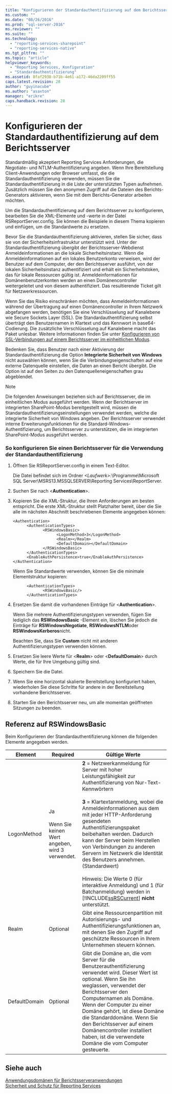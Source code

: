```yaml
---
title: "Konfigurieren der Standardauthentifizierung auf dem Berichtsserver | Microsoft Docs"
ms.custom: ""
ms.date: "08/26/2016"
ms.prod: "sql-server-2016"
ms.reviewer: ""
ms.suite: ""
ms.technology: 
  - "reporting-services-sharepoint"
  - "reporting-services-native"
ms.tgt_pltfrm: ""
ms.topic: "article"
helpviewer_keywords: 
  - "Reporting Services, Konfiguration"
  - "Standardauthentifizierung"
ms.assetid: 8faf2938-b71b-4e61-a172-46da2209ff55
caps.latest.revision: 28
author: "guyinacube"
ms.author: "asaxton"
manager: "erikre"
caps.handback.revision: 28
---
```

# Konfigurieren der Standardauthentifizierung auf dem Berichtsserver
  Standardmäßig akzeptiert Reporting Services Anforderungen, die Negotiate- und NTLM-Authentifizierung angeben. Wenn Ihre Bereitstellung Client-Anwendungen oder Browser umfasst, die die Standardauthentifizierung verwenden, müssen Sie die Standardauthentifizierung in die Liste der unterstützten Typen aufnehmen. Zusätzlich müssen Sie den anonymen Zugriff auf die Dateien des Berichts-Generators aktivieren, wenn Sie mit dem Berichts-Generator arbeiten möchten.  
  
 Um die Standardauthentifizierung auf dem Berichtsserver zu konfigurieren, bearbeiten Sie die XML-Elemente und -werte in der Datei RSReportServer.config. Sie können die Beispiele in diesem Thema kopieren und einfügen, um die Standardwerte zu ersetzen.  
  
 Bevor Sie die Standardauthentifizierung aktivieren, stellen Sie sicher, dass sie von der Sicherheitsinfrastruktur unterstützt wird. Unter der Standardauthentifizierung übergibt der Berichtsserver-Webdienst Anmeldeinformationen an die lokale Sicherheitsinstanz. Wenn die Anmeldeinformationen auf ein lokales Benutzerkonto verweisen, wird der Benutzer auf dem Computer, der den Berichtsserver ausführt, von der lokalen Sicherheitsinstanz authentifiziert und erhält ein Sicherheitstoken, das für lokale Ressourcen gültig ist. Anmeldeinformationen für Domänenbenutzerkonten werden an einen Domänencontroller weitergeleitet und von diesem authentifiziert. Das resultierende Ticket gilt für Netzwerkressourcen.  
  
 Wenn Sie das Risiko einschränken möchten, dass Anmeldeinformationen während der Übertragung auf einen Domänencontroller in Ihrem Netzwerk abgefangen werden, benötigen Sie eine Verschlüsselung auf Kanalebene wie Secure Sockets Layer (SSL). Die Standardauthentifizierung selbst überträgt den Benutzernamen in Klartext und das Kennwort in base64-Codierung. Die zusätzliche Verschlüsselung auf Kanalebene macht das Paket unlesbar. Weitere Informationen finden Sie unter [Konfigurieren von SSL-Verbindungen auf einem Berichtsserver im einheitlichen Modus](../../reporting-services/security/configure-ssl-connections-on-a-native-mode-report-server.md).  
  
 Bedenken Sie, dass Benutzer nach einer Aktivierung der Standardauthentifizierung die Option **Integrierte Sicherheit von Windows** nicht auswählen können, wenn Sie die Verbindungseigenschaften auf eine externe Datenquelle einstellen, die Daten an einen Bericht übergibt. Die Option ist auf den Seiten zu den Datenquelleneigenschaften grau abgeblendet.  
  
> [!NOTE]  
>  Die folgenden Anweisungen beziehen sich auf Berichtsserver, die im einheitlichen Modus ausgeführt werden. Wenn der Berichtserver im integrierten SharePoint-Modus bereitgestellt wird, müssen die Standardauthentifizierungseinstellungen verwendet werden, welche die integrierte Sicherheit von Windows angeben. Der Berichtsserver verwendet interne Erweiterungsfunktionen für die Standard-Windows-Authentifizierung, um Berichtsserver zu unterstützen, die im integrierten SharePoint-Modus ausgeführt werden.  
  
### So konfigurieren Sie einen Berichtsserver für die Verwendung der Standardauthentifizierung  
  
1.  Öffnen Sie RSReportServer.config in einem Text-Editor.  
  
     Die Datei befindet sich im Ordner *\<Laufwerk>:*\Programme\Microsoft SQL Server\MSRS13.MSSQLSERVER\Reporting Services\ReportServer.  
  
2.  Suchen Sie nach \<**Authentication**>.  
  
3.  Kopieren Sie die XML-Struktur, die Ihren Anforderungen am besten entspricht. Die erste XML-Struktur stellt Platzhalter bereit, über die Sie alle im nächsten Abschnitt beschriebenen Elemente angegeben können:  
  
    ```  
    <Authentication>  
          <AuthenticationTypes>  
                 <RSWindowsBasic>  
                       <LogonMethod>3</LogonMethod>  
                       <Realm></Realm>  
                       <DefaultDomain></DefaultDomain>  
                 </RSWindowsBasic>  
          </AuthenticationTypes>  
          <EnableAuthPersistence>true</EnableAuthPersistence>  
    </Authentication>  
    ```  
  
     Wenn Sie Standardwerte verwenden, können Sie die minimale Elementstruktur kopieren:  
  
    ```  
          <AuthenticationTypes>  
                 <RSWindowsBasic/>  
          </AuthenticationTypes>  
    ```  
  
4.  Ersetzen Sie damit die vorhandenen Einträge für \<**Authentication**>.  
  
     Wenn Sie mehrere Authentifizierungstypen verwenden, fügen Sie lediglich das **RSWindowsBasic** -Element ein, löschen Sie jedoch die Einträge für **RSWindowsNegotiate**, **RSWindowsNTLM**oder **RSWindowsKerberos**nicht.  
  
     Beachten Sie, dass Sie **Custom** nicht mit anderen Authentifizierungstypen verwenden können.  
  
5.  Ersetzen Sie leere Werte für \<**Realm**> oder \<**DefaultDomain**> durch Werte, die für Ihre Umgebung gültig sind.  
  
6.  Speichern Sie die Datei.  
  
7.  Wenn Sie eine horizontal skalierte Bereitstellung konfiguriert haben, wiederholen Sie diese Schritte für andere in der Bereitstellung vorhandene Berichtsserver.  
  
8.  Starten Sie den Berichtsserver neu, um alle momentan geöffneten Sitzungen zu beenden.  
  
## Referenz auf RSWindowsBasic  
 Beim Konfigurieren der Standardauthentifizierung können die folgenden Elemente angegeben werden.  
  
|Element|Required|Gültige Werte|  
|-------------|--------------|------------------|  
|LogonMethod|Ja<br /><br /> Wenn Sie keinen Wert angeben, wird 3 verwendet.|**2** = Netzwerkanmeldung für Server mit hoher Leistungsfähigkeit zur Authentifizierung von Nur-Text-Kennwörtern<br /><br /> **3** = Klartextanmeldung, wobei die Anmeldeinformationen aus dem mit jeder HTTP-Anforderung gesendeten Authentifizierungspaket beibehalten werden. Dadurch kann der Server beim Herstellen von Verbindungen zu anderen Servern im Netzwerk die Identität des Benutzers annehmen. (Standardwert)<br /><br /> Hinweis: Die Werte 0 (für interaktive Anmeldung) und 1 (für Batchanmeldung) werden in [!INCLUDE[ssRSCurrent](../../includes/ssrscurrent-md.md)] **nicht** unterstützt.|  
|Realm|Optional|Gibt eine Ressourcenpartition mit Autorisierungs- und Authentifizierungsfunktionen an, mit denen Sie den Zugriff auf geschützte Ressourcen in Ihrem Unternehmen steuern können.|  
|DefaultDomain|Optional|Gibt die Domäne an, die vom Server für die Benutzerauthentifizierung verwendet wird. Dieser Wert ist optional. Wenn Sie ihn weglassen, verwendet der Berichtsserver den Computernamen als Domäne. Wenn der Computer zu einer Domäne gehört, ist diese Domäne die Standarddomäne. Wenn Sie den Berichtsserver auf einem Domänencontroller installiert haben, ist die verwendete Domäne die vom Computer gesteuerte.|  
  
## Siehe auch  
 [Anwendungsdomänen für Berichtsserveranwendungen](../../reporting-services/report-server/application-domains-for-report-server-applications.md)   
 [Sicherheit und Schutz für Reporting Services](../../reporting-services/security/reporting-services-security-and-protection.md)  
  
  